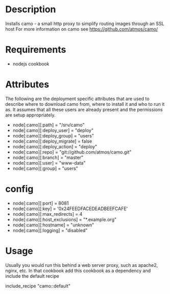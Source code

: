 Description
===========

Installs camo - a small http proxy to simplify routing images through an SSL host
For more information on camo see https://github.com/atmos/camo/

Requirements
============

* nodejs cookbook

Attributes
==========

The following are the deployment specific attributes that are used to describe where to download camo from,
where to install it and who to run it as. It assumes that all these users are already present and the permissions
are setup appropriately.

* node[:camo][:path] = "/srv/camo"
* node[:camo][:deploy_user] = "deploy"
* node[:camo][:deploy_group] = "users"
* node[:camo][:deploy_migrate] = false
* node[:camo][:deploy_action] = "deploy"
* node[:camo][:repo] = "git://github.com/atmos/camo.git"
* node[:camo][:branch] = "master"
* node[:camo][:user] = "www-data"
* node[:camo][:group] = "users"

# config

* node[:camo][:port] = 8081
* node[:camo][:key] = '0x24FEEDFACEDEADBEEFCAFE'
* node[:camo][:max_redirects] = 4
* node[:camo][:host_exclusions] = "*.example.org"
* node[:camo][:hostname] = "unknown"
* node[:camo][:logging] = "disabled"

Usage
=====

Usually you would run this behind a web server proxy, such as apache2, nginx, etc.
In that cookbook add this cookbook as a dependency and include the default recipe

include_recipe "camo::default"
